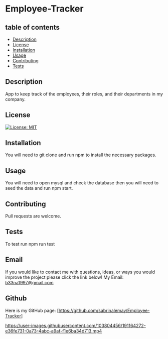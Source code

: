 # Employee-Tracker
## table of contents
- [Description](#description)
- [License](#license)
- [Installation](#installation)
- [Usage](#usage)
- [Contributing](#contibuting)
- [Tests](#tests)
## Description
App to keep track of the employees, their roles, and their departments in my company.
## License
[![License: MIT](https://img.shields.io/badge/License-MIT-yellow.svg)](https://opensource.org/licenses/MIT)
## Installation
You will need to git clone and run npm to install the necessary packages.
## Usage
You will need to open mysql and check the database then you will need to seed the data and run npm start.
## Contributing
Pull requests are welcome.
## Tests
To test run npm run test
## Email
If you would like to contact me with questions, ideas, or ways you would improve the project please click the link below!
  My Email: [b33na1997@gmail.com](mailto:b33na1997@gmail.com)
## Github
Here is my GitHub page: [https://github.com/sabrinalemay/Employee-Tracker]

https://user-images.githubusercontent.com/103804456/191164272-e36fe731-0a73-4abc-a9af-f1e6ba34d713.mp4

